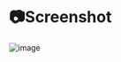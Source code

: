 # 📷Screenshot
![image](https://github.com/youssefelfeky1/BottomNavigationWithBadges/assets/124710627/19b10bd8-ed60-4ce1-bb7b-83fc5904625e)
